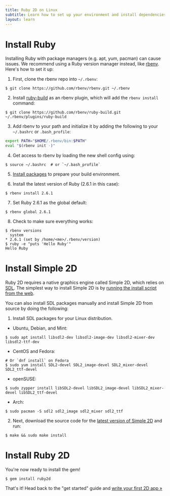 ```yaml
---
title: Ruby 2D on Linux
subtitle: Learn how to set up your environment and install dependencies
layout: learn
---
```


# Install Ruby

Installing Ruby with package managers (e.g. apt, yum, pacman) can cause issues. We recommend using a Ruby version manager instead, like [rbenv](https://github.com/rbenv/rbenv). Here's how to set it up:

1. First, clone the rbenv repo into `~/.rbenv`:
```
$ git clone https://github.com/rbenv/rbenv.git ~/.rbenv
```

2. Install [ruby-build](https://github.com/rbenv/ruby-build) as an rbenv plugin, which will add the `rbenv install` command:
```
$ git clone https://github.com/rbenv/ruby-build.git ~/.rbenv/plugins/ruby-build
```

3. Add rbenv to your path and initialize it by adding the following to your `~/.bashrc` or `.bash_profile`:
```bash
export PATH="$HOME/.rbenv/bin:$PATH"
eval "$(rbenv init -)"
```

4. Get access to rbenv by loading the new shell config using:
```
$ source ~/.bashrc  # or `~/.bash_profile`
```

5. [Install packages](https://github.com/rbenv/ruby-build/wiki#suggested-build-environment) to prepare your build environment.

6. Install the latest version of Ruby (2.6.1 in this case):
```
$ rbenv install 2.6.1
```

7. Set Ruby 2.6.1 as the global default:
```
$ rbenv global 2.6.1
```

8. Check to make sure everything works:
```
$ rbenv versions
  system
* 2.6.1 (set by /home/<me>/.rbenv/version)
$ ruby -e "puts 'Hello Ruby'"
Hello Ruby
```

# Install Simple 2D

Ruby 2D requires a native graphics engine called Simple 2D, which relies on [SDL](https://www.libsdl.org). The simplest way to install Simple 2D is by [running the install script from the web](https://github.com/simple2d/simple2d#on-linux).

You can also install SDL packages manually and install Simple 2D from source by doing the following:
1. Install SDL packages for your Linux distribution.
- Ubuntu, Debian, and Mint:
```
$ sudo apt install libsdl2-dev libsdl2-image-dev libsdl2-mixer-dev libsdl2-ttf-dev
```
- CentOS and Fedora:
```
# Or `dnf install` on Fedora
$ sudo yum install SDL2-devel SDL2_image-devel SDL2_mixer-devel SDL2_ttf-devel
```
- openSUSE:
```
$ sudo zypper install libSDL2-devel libSDL2_image-devel libSDL2_mixer-devel libSDL2_ttf-devel
```
- Arch:
```
$ sudo pacman -S sdl2 sdl2_image sdl2_mixer sdl2_ttf
```

2. Next, download the source code for the [latest version of Simple 2D](https://github.com/simple2d/simple2d/releases/latest) and run:
```
$ make && sudo make install
```

# Install Ruby 2D

You're now ready to install the gem!

```
$ gem install ruby2d
```

That's it! Head back to the "get started" guide and [write your first 2D app »](/learn/get-started/#writing-your-first-2d-app)
